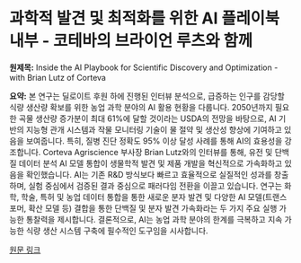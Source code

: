 # 과학적 발견 및 최적화를 위한 AI 플레이북 내부 - 코테바의 브라이언 루츠와 함께

**원제목:** Inside the AI Playbook for Scientific Discovery and Optimization - with Brian Lutz of Corteva

**요약:** 본 연구는 딜로이트 후원 하에 진행된 인터뷰 분석으로, 급증하는 인구를 감당할 식량 생산량 확보를 위한 농업 과학 분야의 AI 활용 현황을 다룹니다.  2050년까지 필요한 곡물 생산량 증가분이 최대 61%에 달할 것이라는 USDA의 전망을 바탕으로, AI 기반의 지능형 관개 시스템과 작물 모니터링 기술이 물 절약 및 생산성 향상에 기여하고 있음을 보여줍니다.  특히, 질병 진단 정확도 95% 이상 달성 사례를 통해 AI의 효용성을 강조합니다.  Corteva Agriscience 부사장 Brian Lutz와의 인터뷰를 통해, 유전 및 단백질 데이터 분석 AI 모델 통합이 생물학적 발견 및 제품 개발을 혁신적으로 가속화하고 있음을 확인했습니다.  AI는 기존 R&D 방식보다 빠르고 효율적으로 실질적인 성과를 창출하며, 실험 중심에서 검증된 결과 중심으로 패러다임 전환을 이끌고 있습니다.  연구는 화학, 학술, 특허 및 농업 데이터 통합을 통한 새로운 분자 발견 및 다양한 AI 모델(트랜스포머, 확산 모델 등) 결합을 통한 단백질 및 분자 발견 가속화라는 두 가지 주요 실행 가능한 통찰력을 제시합니다.  결론적으로, AI는 농업 과학 분야의 한계를 극복하고 지속 가능한 식량 생산 시스템 구축에 필수적인 도구임을 시사합니다.

[원문 링크](https://emerj.com/inside-the-ai-playbook-for-scientific-discovery-and-optimization-brian-lutz-corteva/)
